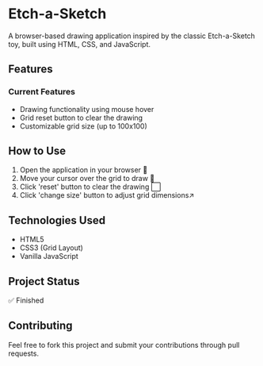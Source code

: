 # Etch-a-Sketch

A browser-based drawing application inspired by the classic Etch-a-Sketch toy, built using HTML, CSS, and JavaScript.

## Features

### Current Features
- Drawing functionality using mouse hover
- Grid reset button to clear the drawing
- Customizable grid size (up to 100x100)

## How to Use
1. Open the application in your browser 🔎
2. Move your cursor over the grid to draw 🎨
3. Click 'reset' button to clear the drawing ⬜
4. Click 'change size' button to adjust grid dimensions↗️

## Technologies Used
- HTML5
- CSS3 (Grid Layout)
- Vanilla JavaScript

## Project Status
✅ Finished

## Contributing
Feel free to fork this project and submit your contributions through pull requests.